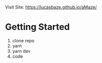 Visit Site: https://lucasbaze.github.io/aMaze/

# Getting Started

1. clone repo
2. yarn
3. yarn dev
4. code
